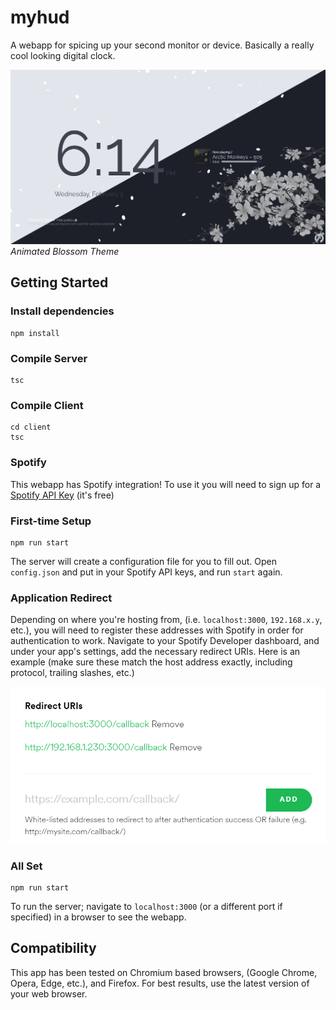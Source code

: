 # myhud

A webapp for spicing up your second monitor or device.
Basically a really cool looking digital clock.

![Screenshot](https://github.com/iahuang/myhud/raw/main/readme_assets/screenshot.png)
*Animated Blossom Theme*

## Getting Started

### Install dependencies
```
npm install
```

### Compile Server
```
tsc
```

### Compile Client
```
cd client
tsc
```
### Spotify
This webapp has Spotify integration! To use it you will need to sign up for a [Spotify API Key](https://developer.spotify.com/dashboard/login) (it's free)

### First-time Setup
```
npm run start
```
The server will create a configuration file for you to fill out. Open `config.json` and put in your Spotify API keys, and run `start` again.

### Application Redirect

Depending on where you're hosting from, (i.e. `localhost:3000`, `192.168.x.y`, etc.), you will need to register these addresses with Spotify in order for authentication to work. Navigate to your Spotify Developer dashboard, and under your app's settings, add the necessary redirect URIs. Here is an example (make sure these match the host address exactly, including protocol, trailing slashes, etc.)

![Screenshot](https://github.com/iahuang/myhud/raw/main/readme_assets/spotify_reg_guide.png)

### All Set
```
npm run start
```
To run the server; navigate to `localhost:3000` (or a different port if specified) in a browser to see the webapp.

## Compatibility

This app has been tested on Chromium based browsers, (Google Chrome, Opera, Edge, etc.), and Firefox. For best results, use the latest version of your web browser.